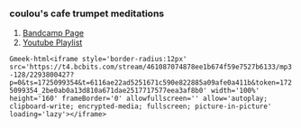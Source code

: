 ### coulou's cafe trumpet meditations

1. [Bandcamp Page](https://coulou.bandcamp.com/)
2. [Youtube Playlist](https://www.youtube.com/watch?v=haZhqhjHr8A&list=UULFRNL20EqnJl7KjaHrKwm7IA)


`Gmeek-html<iframe style='border-radius:12px' src='https://t4.bcbits.com/stream/461087074878ee1b674f59e7527b6133/mp3-128/2293800427?p=0&ts=1725099354&t=6116ae22ad5251671c590e822885a09afe0a411b&token=1725099354_2be0ab0a13d810a671dae2517717577eea3af8b0' width='100%' height='160' frameBorder='0' allowfullscreen='' allow='autoplay; clipboard-write; encrypted-media; fullscreen; picture-in-picture' loading='lazy'></iframe>`
